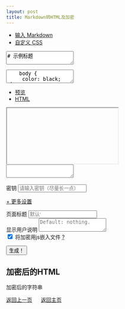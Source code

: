 ```yaml
---
layout: post
title: Markdown转HTML及加密
---
```


<!-- Page Content -->
<div class="container">
<div class="row">

<div class="col-md-5">
<ul class="nav nav-tabs" role="tablist">
<li role="presentation" class="active">
<a href="#mdInputPanel" aria-controls="mdInputPanel" role="tab" data-toggle="tab">输入 Markdown</a>
</li>
<li role="presentation">
<a href="#cssInputPanel" aria-controls="cssInputPanel" role="tab" data-toggle="tab">自定义 CSS</a>
</li>
</ul>

<div class="tab-content">
<div role="tabpanel" class="tab-pane active" id="mdInputPanel">
<textarea id="sourceMarkdown">
# 示例标题
    
在这里输入Markdown文本。
</textarea>
</div><!-- /.tab-pane -->
<div role="tabpanel" class="tab-pane" id="cssInputPanel">
<textarea id="sourceCSS">
    body {
     color: black;
 }
</textarea>
</div><!-- /.tab-pane -->
</div><!-- /.tab-content -->
</div><!-- / source column -->

<div class="col-md-1 verticalButtonList">
<a type="button" class="doConvert btn btn-default" aria-label="Convert markdown to HTML">
<span class="glyphicon glyphicon-chevron-right"></span>
</a>
</div><!-- / button column -->
<form id="encrypt_form">
<div class="col-md-6">
<ul class="nav nav-tabs" role="tablist">
<li role="presentation" class="active">
<a href="#htmlPreviewPane" aria-controls="htmlPreviewPane" role="tab" data-toggle="tab">预览</a>
</li>
<li role="presentation">
<a href="#rawhtml" aria-controls="rawhtml" role="tab" data-toggle="tab">HTML</a>
</li>
</ul>

<div class="tab-content">
<div role="tabpanel" class="tab-pane active" id="htmlPreviewPane">
<iframe id="htmlPreviewFrame" src="javascript:;"></iframe>
</div>
<div role="tabpanel" class="tab-pane" id="rawhtml">
<textarea id="unencrypted_html" readonly="readonly"></textarea>
</div>
</div><br>
</div><!-- / dest column -->



<div class="form-group">
<label for="passphrase">密钥</label>
<input type="password" class="form-control" id="passphrase"
    placeholder="请输入密钥（尽量长一点）">
</div>
<!--<div class="form-group">
<label for="unencrypted_html">加密内容</label>
<textarea class="form-control" id="unencrypted_html" placeholder="HTML或String"
                              rows="5"></textarea>
</div> -->
<p>
<a href="#" id="toggle-extra-option">+ 更多设置</a>
</p>
<div id="extra-options" class="hidden">
<div class="form-group">
<label for="title">页面标题</label>
<input type="text" class="form-control" id="title" placeholder="默认'">
</div>
<div class="form-group">
<label for="instructions">显示用户说明</label>
<textarea class="form-control" id="instructions" placeholder="Default: nothing."></textarea>
</div>
</div>

<div class="form-group">
<label class="no-style">
<input type="checkbox" id="embed-crypto" checked>
                                将加密用js嵌入文件
<abbr title="Leave checked to include crypto-js into your file so you can decrypt it offline.
                                Uncheck to load crypto-js from a CDN (some adblockers might think it's a crypto miner).">?</abbr>
</label>
</div>

<button class="btn btn-primary pull-right" type="submit">生成！</button>
</form>
<div class="row">
<div class="col-xs-12">
<h2>加密后的HTML</h2>
<pre id="encrypted_html_display">加密后的字符串</pre>
</div>
</div>
<a href="javascript:history.go(-1);">返回上一页</a>&nbsp;&nbsp;&nbsp;&nbsp;&nbsp;&nbsp;<a href="https://benbenzi.games">返回主页</a>
</div><!-- /.row (actual converter) -->


</div>
<!-- /.container -->

<script src="js/thirdparty.js"></script>
<script src="js/main.js"></script>
<div class="container">
<br>
            



</div>

<script src="kryptojs-3.1.9-1-lib.js"></script>

<script src="https://cdn.ckeditor.com/4.7.0/standard/ckeditor.js"></script>

<script>
    // enable CKEDIRTOR
    CKEDITOR.replace( 'instructions' );

    var htmlToDownload;

    var renderTemplate = function (tpl, data) {
        return tpl.replace(/{(.*?)}/g, function (_, key) {
            return data && data[key] || '';
        });
    };

    /**
     * Fill the password prompt template with data provided.
     * @param data
     */
     var setFileToDownload = function (data) {
        var request = new XMLHttpRequest();
        request.open('GET', 'password_template.html', true);
        request.onload = function() {
            var renderedTmpl = renderTemplate(request.responseText, data);

            var downloadLink = document.querySelector('a.download');
            downloadLink.href = 'data:text/html,' + encodeURIComponent(renderedTmpl);
            downloadLink.removeAttribute('disabled');

            htmlToDownload = renderedTmpl;
        };
        request.send();
    };

    /**
     * Download crypto-js lib to embed it in the generated file, update the file when done.
     * @param data
     */
     var setFileToDownloadWithEmbeddedCrypto = function (data) {
        var request = new XMLHttpRequest();
        request.open('GET', 'kryptojs-3.1.9-1-lib.js', true);
        request.onload = function() {
            data['crypto_tag'] = '<script>' + request.responseText + '</scr' + 'ipt>';
            setFileToDownload(data);
        };
        request.send();
    };

    /**
     * Salt and encrypt a msg with a password.
     * Inspired by https://github.com/adonespitogo
     */
     var keySize = 256;
     var iterations = 1000;
     function encrypt (msg, password) {
        var salt = CryptoJS.lib.WordArray.random(128/8);

        var key = CryptoJS.PBKDF2(password, salt, {
            keySize: keySize/32,
            iterations: iterations
        });

        var iv = CryptoJS.lib.WordArray.random(128/8);

        var encrypted = CryptoJS.AES.encrypt(msg, key, {
            iv: iv,
            padding: CryptoJS.pad.Pkcs7,
            mode: CryptoJS.mode.CBC
        });

        // salt, iv will be hex 32 in length
        // append them to the ciphertext for use  in decryption
        var encryptedMsg = salt.toString()+ iv.toString() + encrypted.toString();
        return encryptedMsg;
    }

    /**
     * Handle form submission.
     */
     document.getElementById('encrypt_form').addEventListener('submit', function (e) {
        e.preventDefault();

        // update instruction textarea value with CKEDITOR content
        // (see https://stackoverflow.com/questions/3147670/ckeditor-update-textarea)
        CKEDITOR.instances['instructions'].updateElement();

        var unencrypted = document.getElementById('unencrypted_html').value;
        var passphrase = document.getElementById('passphrase').value;

        var encrypted = encrypt(unencrypted, passphrase);
        var hmac = CryptoJS.HmacSHA256(encrypted, CryptoJS.SHA256(passphrase).toString()).toString();
        var encryptedMsg = hmac + encrypted;

        var pageTitle = document.getElementById('title').value.trim();
        var instructions = document.getElementById('instructions').value;
        var data = {
            title: pageTitle ? pageTitle : 'Protected Page',
            instructions: instructions ? instructions : '',
            encrypted: encryptedMsg,
            crypto_tag: '<script src="https://cdnjs.cloudflare.com/ajax/libs/crypto-js/3.1.9-1/crypto-js.min.js" integrity="sha384-lp4k1VRKPU9eBnPePjnJ9M2RF3i7PC30gXs70+elCVfgwLwx1tv5+ctxdtwxqZa7" crossorigin="anonymous"></scr' + 'ipt>'
        };

        document.getElementById('encrypted_html_display').textContent = encryptedMsg;

        if (document.getElementById("embed-crypto").checked) {
            setFileToDownloadWithEmbeddedCrypto(data);
        }
        else {
            setFileToDownload(data);
        }

    });

     document.getElementById('toggle-extra-option')
     .addEventListener('click', function (e) {
        e.preventDefault();
        document.getElementById('extra-options').classList.toggle('hidden');
    });

     document.getElementById('toggle-concept')
     .addEventListener('click', function (e) {
        e.preventDefault();
        document.getElementById('concept').classList.toggle('hidden');
    });


    /**
     * Browser specific download code.
     */
     document.getElementById('download-link')
     .addEventListener('click', function (e) {

        var isIE = (navigator.userAgent.indexOf("MSIE") !== -1 ) || (!!document.documentMode === true ); // >= 10
        var isEdge = navigator.userAgent.indexOf("Edge") !== -1;

        // download with MS specific feature
        if (htmlToDownload && (isIE || isEdge)) {
            e.preventDefault();
            var blobObject = new Blob([htmlToDownload]);
            window.navigator.msSaveOrOpenBlob(blobObject, 'encrypted.html');
        }

        return true;
    })
</script>


<link rel="manifest" href="manifest.json">
<!-- <link rel="stylesheet" href="css/thirdparty.css">
<link rel="stylesheet" href="css/main.css">
<link rel="stylesheet" type="text/css" href="https://maxcdn.bootstrapcdn.com/bootstrap/3.3.7/css/bootstrap.min.css" integrity="sha384-BVYiiSIFeK1dGmJRAkycuHAHRg32OmUcww7on3RYdg4Va+PmSTsz/K68vbdEjh4u" crossorigin="anonymous"> -->
<script src="js/modernizr-3.2.0.min.js"></script>
<script>
   (function(i,s,o,g,r,a,m){i['GoogleAnalyticsObject']=r;i[r]=i[r]||function(){
       (i[r].q=i[r].q||[]).push(arguments)},i[r].l=1*new Date();a=s.createElement(o),
       m=s.getElementsByTagName(o)[0];a.async=1;a.src=g;m.parentNode.insertBefore(a,m)
   })(window,document,'script','https://www.google-analytics.com/analytics.js','ga');

   ga('create', 'UA-88828167-1', 'auto');
   ga('send', 'pageview');
</script>
